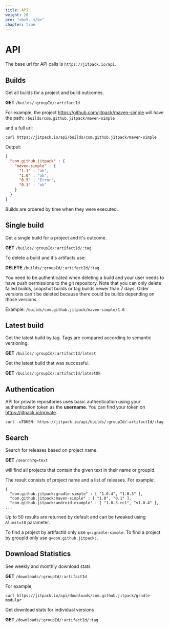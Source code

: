 ```yaml
---
title: API
weight: 20
pre: "<b>5. </b>"
chapter: true
---
```


# API 

The base url for API calls is `https://jitpack.io/api`.

## Builds

Get all builds for a project and build outcomes.

**GET** `/builds/:groupId/:artifactId`

For example, the project https://github.com/jitpack/maven-simple will have the path:
`/builds/com.github.jitpack/maven-simple`

and a full url:
```
curl https://jitpack.io/api/builds/com.github.jitpack/maven-simple
```

Output:
```json
{
  "com.github.jitpack" : {
    "maven-simple" : {
      "1.1" : "ok",
      "1.0" : "ok",
      "0.5" : "Error",
      "0.1" : "ok"
    }
  }
}
```

Builds are ordered by time when they were executed.

## Single build

Get a single build for a project and it's outcome.

**GET** `/builds/:groupId/:artifactId/:tag`

To delete a build and it's artifacts use:

**DELETE** `/builds/:groupId/:artifactId/:tag`

You need to be authenticated when deleting a build and your user needs to have push permissions to the git repository.
Note that you can only delete failed builds, snapshot builds or tag builds newer than 7 days. Older versions can't be deleted because there could be builds depending on those versions.

Example:
`/builds/com.github.jitpack/maven-simple/1.0`

## Latest build

Get the latest build by tag. Tags are compared according to semantic versioning.

**GET** `/builds/:groupId/:artifactId/latest`

Get the latest build that was successful.

**GET** `/builds/:groupId/:artifactId/latestOk`

## Authentication

API for private repositories uses basic authentication using your authentication token as the **username**. You can find your token on https://jitpack.io/private.

```
curl -uTOKEN: https://jitpack.io/api/builds/:groupId/:artifactId/:tag  
```

## Search

Search for releases based on project name.

**GET** `/search?q=text`

will find all projects that contain the given text in their name or groupId. 

The result consists of project name and a list of releases.
For example:
```
{
  "com.github.jitpack:gradle-simple" : [ "1.0.4", "1.0.3" ],
  "com.github.jitpack:maven-simple" : [ "1.0", "0.1" ],
  "com.github.jitpack:android-example" : [ "1.0.5.rc1", "v1.0.4" ],
...
```

Up to 50 results are returned by default and can be tweaked using `&limit=10` parameter.

To find a project by artifactId only use `q=:gradle-simple`.
To find a project by groupId only use `q=com.github.jitpack:`.

## Download Statistics

See weekly and monthly download stats

**GET** `/downloads/:groupId/:artifactId`

For example, 
```
curl https://jitpack.io/api/downloads/com.github.jitpack/gradle-modular
```

Get download stats for individual versions

**GET** `/downloads/:groupId/:artifactId/:tag`

